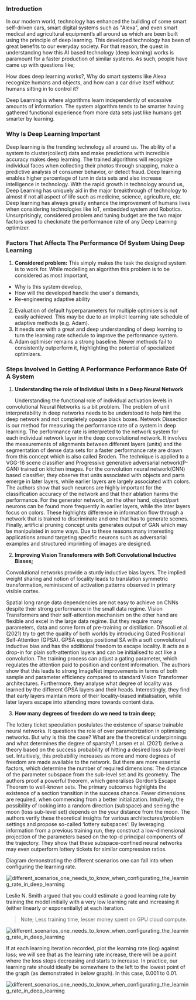 ### Introduction
In our modern world, technology has enhanced the building of some smart self-driven cars, smart digital systems such as "Alexa", and even smart medical and agricultural equipment’s all around us which are been built using the principle of deep learning. This developed technology has been of great benefits to our everyday society. For that reason, the quest in understanding how this AI based technology (deep learning) works is paramount for a faster production of similar systems. As such, people have came up with questions like;

How does deep learning works?, Why do smart systems like Alexa recognize humans and objects, and how can a car drive itself without humans sitting in to control it?

Deep Learning is where algorithms learn independently of excessive amounts of information. The system algorithm tends to be smarter having gathered functional experience from more data sets just like humans get smarter by learning.

### Why Is Deep Learning Important
Deep learning is the trending technology all around us. The ability of a system to cluster(collect) data and make predictions with incredible accuracy makes deep learning. The trained algorithms will recognize individual faces when collecting their photos through snapping, make a predictive analysis of consumer behavior, or detect fraud.
Deep learning enables higher percentage of turn in data sets and also increase intelligence in technology. With the rapid growth in technology around us, Deep Learning has uniquely aid in the major breakthrough of technology to almost if not all aspect of life such as medicine, science, agriculture, etc. Deep learning has always greatly enhance the improvement of humans lives when considering technologies like IoT, embedded system and Robotics.
Unsurprisingly, considered problem and tuning budget are the two major factors used to checkmate the performance rate of any Deep Learning optimizer.

### Factors That Affects The Performance Of System Using Deep Learning

1. **Considered problem:** This simply makes the task the designed system is to work for. While modelling an algorithm this problem is to be considered as most important,
-	Why is this system develop, 
-	‌How will the developed handle the user's demands, 
-	‌Re-engineering adaptive ability

2. Evaluation of default hyperparameters for multiple optimisers is not easily achieved. This may be due to an implicit learning rate schedule of adaptive methods (e.g. Adam).
3. It needs one with a great and deep understanding of deep learning to turn the learning rate schedule to improve the performance system.
4. Adam optimiser remains a strong baseline. Newer methods fail to consistently outperform it, highlighting the potential of specialized optimizers.


### Steps  Involved In Getting A Performance Performance Rate Of A System

1. **Understanding the role of Individual Units in a Deep Neural Network**

      Understanding the functional role of individual activation levels in convolutional Neural Networks is a bit problem. The problem of unit interpretability in deep networks needs to be understood to help hint the deep network and not completely opaque black boxes.
Network Dissection is our method for measuring the performance rate of a system in deep learning. The performance rate is interpreted to the network system for each individual network layer in the deep convolutional network. It involves the measurements of alignments between different layers (units) and the segmentation of dense data sets for a faster performance rate are drawn from this concept which is also called Broden. The technique is applied to a VGG-16 scene classifier and Progressive generative adversarial network(P-GAN) trained on kitchen images. For the convolution neural network(CNN) based classifier, they observe that units associated with objects and parts emerge in later layers, while earlier layers are largely associated with colors. The authors show that such neurons are highly important for the classification accuracy of the network and that their ablation harms the performance. For the generator network, on the other hand, object/part neurons can be found more frequently in earlier layers, while the later layers focus on colors. These highlights difference in information flow through a network that is trained to discriminate and one that has to generate scenes. Finally, artificial pruning concept units generates output of GAN which may be manipulated in some ways. Due to these reasons many interesting applications around targeting specific neurons such as adversarial examples and structured imprinting of images are designed.

2. **Improving Vision Transformers with Soft Convolutional Inductive Biases;**

 Convolutional networks provide a sturdy inductive bias layers. The implied weight sharing and notion of locality leads to translation symmetric transformation, reminiscent of activation patterns observed in primary visible cortex. 

Spatial long range data dependencies are not easy to achieve on CNNs despite their strong performance in the small data regime. Vision Transformers and their self-attention mechanism on the other hand are flexible and excel in the large data regime. But they require many parameters, data and some form of pre-training or distillation. D’Ascoli et al. (2021) try to get the quality of both worlds by introducing Gated Positional Self-Attention (GPSA). GPSA equips positional SA with a soft convolutional inductive bias and has the additional freedom to escape locality. It acts as a drop-in for plain soft-attention layers and can be initialised to act like a convolution. The training process can adjust a gating parameter, which regulates the attention paid to position and content information. The authors show that this leads to strong ImageNet improvements in terms of both sample and parameter efficiency compared to standard Vision Transformer architectures. Furthermore, they analyse what degree of locality was learned by the different GPSA layers and their heads. Interestingly, they find that early layers maintain more of their locality-biased initialisation, while later layers escape into attending more towards content data.

3. **How many degrees of freedom do we need to train deep;**

 The lottery ticket speculation postulates the existence of sparse trainable neural networks. It questions the role of over parametrization in optimising networks. But why is this the case? What are the theoretical underpinnings and what determines the degree of sparsity? Larsen et al. (2021) derive a theory based on the success probability of hitting a desired loss sub-level set. Intuitively, this probability increases as more and more degrees of freedom are made available to the network. But there are more essential factors, which determine the number of required dimensions: The distance of the parameter subspace from the sub-level set and its geometry. The authors proof a powerful theorem, which generalises Gordon’s Escape Theorem to well-known sets. The primary outcomes highlights the existence of a section transition in the success chance. Fewer dimensions are required, when commencing from a better initialization. Intuitively, the possibility of looking into a random direction (subspace) and seeing the moon (loss sub-level set) depends on the your distance from the moon. The authors verify these theoretical insights for various architectures/problem settings and propose so-called ‘lottery subspaces’: By leveraging information from a previous training run, they construct a low-dimensional projection of the parameters based on the top-d principal components of the trajectory. They show that these subspace-confined neural networks may even outperform lottery tickets for similar compression ratios.
 
Diagram demonstrating the different scenarios one can fall into when configuring the learning rate.

![different_scenarios_one_needs_to_know_when_configurating_the_learning_rate_in_deep_learning](engineering-education/factors_that_affects_the_performance_of_system_using_deep_learning/display_rate_charts.png)
 
Leslie N. Smith argued that you could estimate a good learning rate by training the model initially with a very low learning rate and increasing it (either linearly or exponentially) at each iteration.

>Note; Less training time, lesser money spent on GPU cloud compute. 

![different_scenarios_one_needs_to_know_when_configurating_the_learning_rate_in_deep_learning](engineering-education/factors_that_affects_the_performance_of_system_using_deep_learning/iteration.png)

 If at each learning iteration recorded,  plot the learning rate (log) against loss; we will see that as the learning rate increase, there will be a point where the loss stops decreasing and starts to increase. In practice, our learning rate should ideally be somewhere to the left to the lowest point of the graph (as demonstrated in below graph). In this case, 0.001 to 0.01.

![different_scenarios_one_needs_to_know_when_configurating_the_learning_rate_in_deep_learning](engineering-education/factors_that_affects_the_performance_of_system_using_deep_learning/learning_rate_scale.png)

